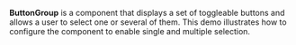 **ButtonGroup** is a component that displays a set of toggleable buttons and allows a user to select one or several of them. This demo illustrates how to configure the component to enable single and multiple selection.

